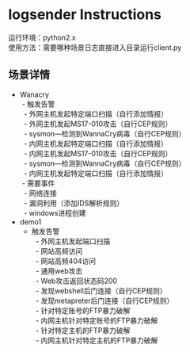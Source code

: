 # logsender Instructions
运行环境：python2.x  
使用方法：需要哪种场景日志直接进入目录运行client.py
## 场景详情
- Wanacry  
  - 触发告警  
   - 外网主机发起特定端口扫描（自行添加情报）    
   - 外网主机发起MS17-010攻击（自行CEP规则）    
   - sysmon—检测到WannaCry病毒（自行CEP规则）  
   - 内网主机发起特定端口扫描（自行添加情报）  
   - 内网主机发起MS17-010攻击（自行CEP规则）  
   - sysmon—检测到WannaCry病毒（自行CEP规则）  
   - 内网主机发起特定端口扫描（自行添加情报）    
  - 需要事件  
   - 网络连接  
   - 漏洞利用（添加IDS解析规则）  
   - windows进程创建  
- demo1
  - 触发告警  
   - 外网主机发起端口扫描  
   - 网站高频访问  
   - 网站高频404访问  
   - 通用web攻击  
   - Web攻击返回状态码200  
   - 发现webshell后门连接（自行CEP规则）  
   - 发现metapreter后门连接（自行CEP规则）  
   - 针对特定账号的FTP暴力破解  
   - 内网主机针对特定账号的FTP暴力破解  
   - 针对特定主机的FTP暴力破解  
   - 内网主机针对特定主机的FTP暴力破解
